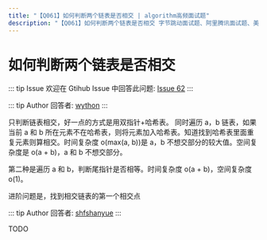 ```yaml
---
title: "【Q061】如何判断两个链表是否相交 | algorithm高频面试题"
description: "【Q061】如何判断两个链表是否相交 字节跳动面试题、阿里腾讯面试题、美团小米面试题。"
---
```


# 如何判断两个链表是否相交

::: tip Issue
欢迎在 Gtihub Issue 中回答此问题: [Issue 62](https://github.com/shfshanyue/Daily-Question/issues/62)
:::

::: tip Author
回答者: [wython](https://github.com/wython)
:::

只判断链表相交，好一点的方式是用双指针+哈希表。
同时遍历 a，b 链表，如果当前 a 和 b 所在元素不在哈希表，则将元素加入哈希表。知道找到哈希表里面重复元素则算相交。时间复杂度 o(max(a, b))是 a，b 不想交部分的较大值。空间复杂度是 o(a + b)，a 和 b 不想交部分。

第二种是遍历 a 和 b，判断尾指针是否相等。时间复杂度 o(a + b)，空间复杂度 o(1)。

进阶问题是，找到相交链表的第一个相交点

::: tip Author
回答者: [shfshanyue](https://github.com/shfshanyue)
:::

TODO
